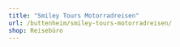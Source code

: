 ```yaml
---
title: "Smiley Tours Motorradreisen"
url: /buttenheim/smiley-tours-motorradreisen/
shop: Reisebüro
---
```

